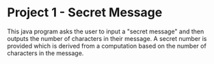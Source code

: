 # Project 1 - Secret Message
This java program asks the user to input a "secret message" and then outputs the number of characters in their message. A secret number is provided which is derived from a computation based on the number of characters in the message.